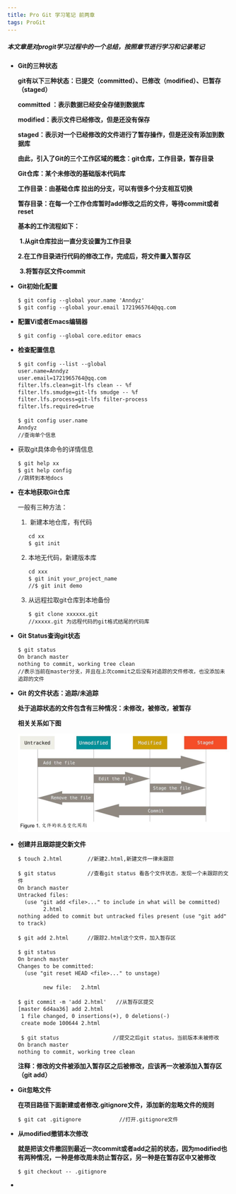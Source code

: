 ```yaml
---
title: Pro Git 学习笔记 前两章
tags: ProGit
---
```

##### 本文章是对progit学习过程中的一个总结，按照章节进行学习和记录笔记
<!--more-->

- **Git的三种状态**

  **git有以下三种状态：已提交（committed）、已修改（modified）、已暂存（staged）**

  **committed ：表示数据已经安全存储到数据库**

  **modified：表示文件已经修改，但是还没有保存**

  **staged：表示对一个已经修改的文件进行了暂存操作，但是还没有添加到数据库**

  **由此，引入了Git的三个工作区域的概念：git仓库，工作目录，暂存目录**

  

  **Git仓库：某个未修改的基础版本代码库**

  **工作目录：由基础仓库 拉出的分支，可以有很多个分支相互切换**

  **暂存目录：在每一个工作仓库暂时add修改之后的文件，等待commit或者reset**

  

  **基本的工作流程如下：**

  ​	**1.从git仓库拉出一直分支设置为工作目录**

  ​	**2.在工作目录进行代码的修改工作，完成后，将文件置入暂存区**

  ​	**3.将暂存区文件commit**

- **Git初始化配置**

  ```shell
  $ git config --global your.name 'Anndyz'
  $ git config --global your.email 1721965764@qq.com
  
  ```

- **配置Vi或者Emacs编辑器**

  ```shell
  $ git config --global core.editor emacs
  ```

- **检查配置信息**

  ```shell
  $ git config --list --global
  user.name=Anndyz
  user.email=1721965764@qq.com
  filter.lfs.clean=git-lfs clean -- %f
  filter.lfs.smudge=git-lfs smudge -- %f
  filter.lfs.process=git-lfs filter-process
  filter.lfs.required=true
  
  $ git config user.name
  Anndyz
  //查询单个信息
  ```

- 获取git具体命令的详情信息

  ```shell
  $ git help xx
  $ git help config
  //跳转到本地docs
  ```

- **在本地获取Git仓库**

  一般有三种方法：

  1. ​	新建本地仓库，有代码

     ```shell
     cd xx
     $ git init
     ```

  2. 本地无代码，新建版本库

     ```shell
     cd xxx
     $ git init your_project_name
     //$ git init demo 
     ```

  3. 从远程拉取git仓库到本地备份

     ```shell
     $ git clone xxxxxx.git
     //xxxxx.git 为远程代码的git格式结尾的代码库
     ```

- **Git Status查询git状态**

  ```shell
  $ git status
  On branch master
  nothing to commit, working tree clean
  //表示当前在master分支，并且在上次commit之后没有对追踪的文件修改，也没添加未追踪的文件
  ```

- **Git 的文件状态：追踪/未追踪**

  **处于追踪状态的文件包含有三种情况：未修改，被修改，被暂存**

  **相关关系如下图**

  ![gitstatus](https://github.com/Anndyz/Anndyz.github.io/blob/master/image/gitstatus.jpg)

- **创建并且跟踪提交新文件**

  ```shell
  $ touch 2.html        //新建2.html,新建文件一律未跟踪
  
  $ git status          //查看git status 看各个文件状态，发现一个未跟踪的文件
  On branch master
  Untracked files:
    (use "git add <file>..." to include in what will be committed)
          2.html
  nothing added to commit but untracked files present (use "git add" to track)
  
  $ git add 2.html      //跟踪2.html这个文件，加入暂存区
  
  $ git status
  On branch master
  Changes to be committed:
    (use "git reset HEAD <file>..." to unstage)
  
          new file:   2.html
  
  $ git commit -m 'add 2.html'   //从暂存区提交
  [master 6d4aa36] add 2.html
   1 file changed, 0 insertions(+), 0 deletions(-)
   create mode 100644 2.html
   
   $ git status                 //提交之后git status，当前版本未被修改
  On branch master
  nothing to commit, working tree clean
  ```

  **注释：修改的文件被添加入暂存区之后被修改，应该再一次被添加入暂存区（git add）**

- **Git忽略文件**

  **在项目路径下面新建或者修改.gitignore文件，添加新的忽略文件的规则**
  
  ```shell
  $ git cat .gitignore            //打开.gitignore文件
  
  ```
  
- **从modified撤销本次修改**

  ​         **就是把该文件撤回到最近一次commit或者add之前的状态，因为modified也有两种情况，一种是修改周未防止暂存区，另一种是在暂存区中又被修改**

  ```shell
  $ git checkout -- .gitignore
  ```

- 